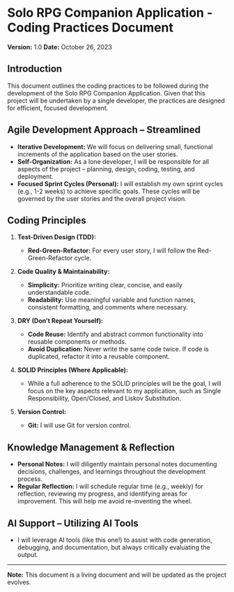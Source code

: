 # Solo RPG Companion Application - Coding Practices Document

**Version:** 1.0
**Date:** October 26, 2023

## Introduction

This document outlines the coding practices to be followed during the development of the Solo RPG Companion Application.  Given that this project will be undertaken by a single developer, the practices are designed for efficient, focused development.

## Agile Development Approach – Streamlined

*   **Iterative Development:** We will focus on delivering small, functional increments of the application based on the user stories.
*   **Self-Organization:**  As a lone developer, I will be responsible for all aspects of the project – planning, design, coding, testing, and deployment.
*   **Focused Sprint Cycles (Personal):** I will establish my own sprint cycles (e.g., 1-2 weeks) to achieve specific goals. These cycles will be governed by the user stories and the overall project vision.

## Coding Principles

1.  **Test-Driven Design (TDD):**
    *   **Red-Green-Refactor:**  For every user story, I will follow the Red-Green-Refactor cycle.

2.  **Code Quality & Maintainability:**
    *   **Simplicity:**  Prioritize writing clear, concise, and easily understandable code.
    *   **Readability:** Use meaningful variable and function names, consistent formatting, and comments where necessary.

3.  **DRY (Don’t Repeat Yourself):**
    *   **Code Reuse:**  Identify and abstract common functionality into reusable components or methods.
    *   **Avoid Duplication:**  Never write the same code twice.  If code is duplicated, refactor it into a reusable component.

4.  **SOLID Principles (Where Applicable):**
    *   While a full adherence to the SOLID principles will be the goal, I will focus on the key aspects relevant to my application, such as Single Responsibility, Open/Closed, and Liskov Substitution.

5.  **Version Control:**
    *   **Git:** I will use Git for version control.

##  Knowledge Management & Reflection

*   **Personal Notes:** I will diligently maintain personal notes documenting decisions, challenges, and learnings throughout the development process.
*   **Regular Reflection:** I will schedule regular time (e.g., weekly) for reflection, reviewing my progress, and identifying areas for improvement. This will help me avoid re-inventing the wheel.

##  AI Support – Utilizing AI Tools

*   I will leverage AI tools (like this one!) to assist with code generation, debugging, and documentation, but always critically evaluating the output.



---

**Note:** This document is a living document and will be updated as the project evolves.
